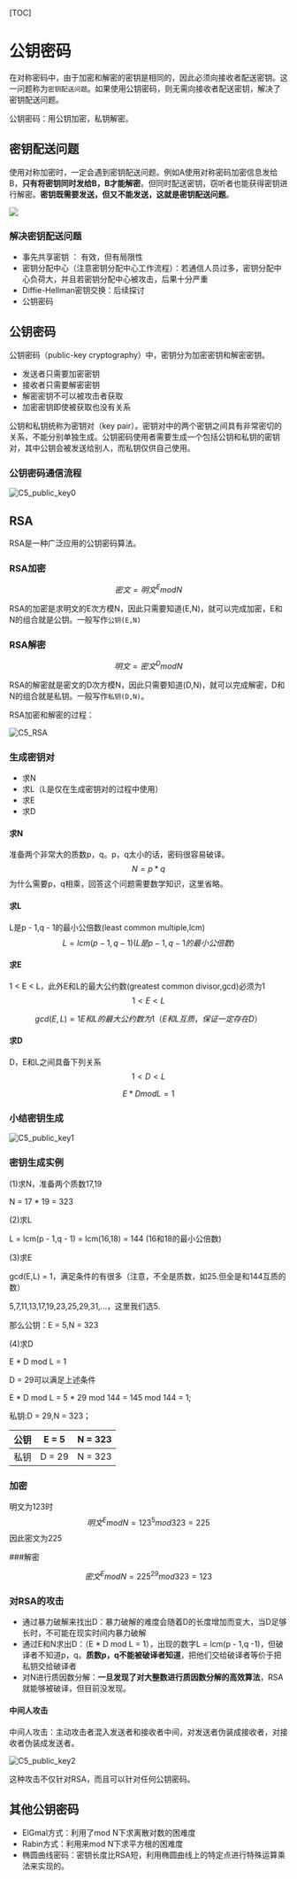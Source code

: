 [TOC]

# 公钥密码

在对称密码中，由于加密和解密的密钥是相同的，因此必须向接收者配送密钥。这一问题称为`密钥配送问题`。如果使用公钥密码，则无需向接收者配送密钥，解决了密钥配送问题。

公钥密码：用公钥加密，私钥解密。



## 密钥配送问题

使用对称加密时，一定会遇到密钥配送问题。例如A使用对称密码加密信息发给B，**只有将密钥同时发给B，B才能解密**。但同时配送密钥，窃听者也能获得密钥进行解密。**密钥既需要发送，但又不能发送，这就是密钥配送问题**。

![](image/C5_key_distrubution.png)

### 解决密钥配送问题

* 事先共享密钥 ： 有效，但有局限性
* 密钥分配中心（注意密钥分配中心工作流程）：若通信人员过多，密钥分配中心负荷大，并且若密钥分配中心被攻击，后果十分严重
* Diffie-Hellman密钥交换：后续探讨
* 公钥密码



## 公钥密码

公钥密码（public-key cryptography）中，密钥分为加密密钥和解密密钥。

* 发送者只需要加密密钥
* 接收者只需要解密密钥
* 解密密钥不可以被攻击者获取
* 加密密钥即使被获取也没有关系



公钥和私钥统称为密钥对（key pair）。密钥对中的两个密钥之间具有非常密切的关系，不能分别单独生成。公钥密码使用者需要生成一个包括公钥和私钥的密钥对，其中公钥会被发送给别人，而私钥仅供自己使用。



### 公钥密码通信流程

![C5_public_key0](image/C5_public_key0.png)



## RSA

RSA是一种广泛应用的公钥密码算法。



### RSA加密

$$
密文 = 明文^E mod N
$$

RSA的加密是求明文的E次方模N，因此只需要知道(E,N)，就可以完成加密，E和N的组合就是公钥。一般写作`公钥(E,N)`



### RSA解密

$$
明文 = 密文^D mod N
$$

RSA的解密就是密文的D次方模N，因此只需要知道(D,N)，就可以完成解密，D和N的组合就是私钥。一般写作`私钥(D,N)`。

RSA加密和解密的过程：

![C5_RSA](image/C5_RSA.png)





### 生成密钥对

* 求N
* 求L（L是仅在生成密钥对的过程中使用）
* 求E
* 求D

#### 求N

准备两个非常大的质数p，q。p，q太小的话，密码很容易破译。
$$
N = p * q
$$
为什么需要p，q相乘，回答这个问题需要数学知识，这里省略。



#### 求L

L是p - 1,q - 1的最小公倍数(least common multiple,lcm)
$$
L = lcm(p - 1,q - 1)   (L是p - 1,q - 1的最小公倍数)
$$


#### 求E

1 < E < L，此外E和L的最大公约数(greatest common divisor,gcd)必须为1
$$
1 < E < L
$$

$$
gcd(E,L) = 1      E和L的最大公约数为1（E和L互质，保证一定存在D）
$$



#### 求D

D，E和L之间具备下列关系
$$
1 < D < L
$$

$$
E * D mod L = 1
$$



### 小结密钥生成

![C5_public_key1](image/C5_public_key1.png)



### 密钥生成实例

(1)求N，准备两个质数17,19

N = 17 * 19 = 323

(2)求L

L = lcm(p - 1,q - 1) = lcm(16,18) = 144 (16和18的最小公倍数)

(3)求E

gcd(E,L) = 1，满足条件的有很多（注意，不全是质数，如25.但全是和144互质的数）

5,7,11,13,17,19,23,25,29,31,...，这里我们选5.

那么公钥：E = 5,N = 323

(4)求D

E * D mod L = 1

D = 29可以满足上述条件

E * D mod L = 5 * 29 mod 144 = 145 mod 144 = 1;

私钥:D = 29,N = 323；



| 公钥 | E = 5  | N = 323 |
| ---- | ------ | ------- |
| 私钥 | D = 29 | N = 323 |



### 加密

明文为123时
$$
明文^E mod N = 123^5 mod 323 = 225
$$
因此密文为225



###解密

$$
密文^E mod N =  225^29 mod 323 = 123
$$



### 对RSA的攻击

* 通过暴力破解来找出D：暴力破解的难度会随着D的长度增加而变大，当D足够长时，不可能在现实时间内暴力破解
* 通过E和N求出D：（E * D mod L = 1），出现的数字L = lcm(p - 1,q -1)，但破译者不知道p，q。**质数p，q不能被破译者知道**，把他们交给破译者等价于把私钥交给破译者
* 对N进行质因数分解：**一旦发现了对大整数进行质因数分解的高效算法**，RSA就能够被破译，但目前没发现。



#### 中间人攻击

中间人攻击：主动攻击者混入发送者和接收者中间，对发送者伪装成接收者，对接收者伪装成发送者。

![C5_public_key2](image/C5_public_key2.png)

这种攻击不仅针对RSA，而且可以针对任何公钥密码。



## 其他公钥密码

* ElGmal方式：利用了mod N下求离散对数的困难度
* Rabin方式：利用来mod N下求平方根的困难度
* 椭圆曲线密码：密钥长度比RSA短，利用椭圆曲线上的特定点进行特殊运算乘法来实现的。